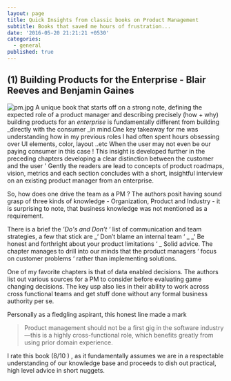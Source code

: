```yaml
---
layout: page
title: Quick Insights from classic books on Product Management
subtitle: Books that saved me hours of frustration...
date: '2016-05-20 21:21:21 +0530'
categories:
  - general
published: true
---
```


## (1) Building Products for the Enterprise - Blair Reeves and Benjamin Gaines
![pm.jpg]({{site.baseurl}}/assets/img/pm.jpg) A unique book that starts off on a strong note, defining the expected role of a product manager and describing precisely (how + why) building products for an _enterprise_ is fundamentally different from building _directly with the consumer _in mind.One key takeaway for me was understanding how in my previous roles I had often spent hours obsessing over UI elements, color, layout ..etc When the user may not even be our paying consumer in this case ! This insight is developed further in the preceding chapters developing a clear distinction between the customer and the user ' Gently the readers are lead to concepts of product roadmaps, vision, metrics and each section concludes with a short, insightful interview on an existing product manager from an enterprise. 

So, how does one drive the team as a PM ? The authors posit having sound grasp of three kinds of knowledge - Organization, Product and Industry - it is surprising to note, that business knowledge was not mentioned as a requirement. 

There is a brief the _’Do's and Don’t ‘_ list of communication and team strategies, a few that stick are _‘ Don’t blame an internal team ‘ _
_‘ Be honest and forthright about your product limitations ‘ _ Solid advice. The chapter manages to drill into our minds that the product managers ‘ focus on customer problems ‘ rather than implementing solutions. 

One of my favorite chapters is that of data enabled decisions. 
The authors list out various sources for a PM to consider before evaluating game changing decisions. The key usp also lies in their ability to work across cross functional teams and get stuff done without any formal business authority per se. 

Personally as a fledgling aspirant, this honest line made a mark 

> Product management should not be a first gig in the software industry—this is a highly cross-functional role, which benefits greatly from using prior domain experience.


I rate this book (8/10 ) , as it fundamentally assumes we are in a respectable understanding of our knowledge base and proceeds to dish out practical, high level advice in short nuggets.
